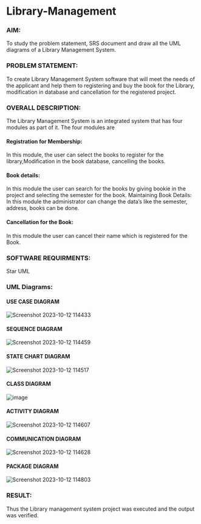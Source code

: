 # Library-Management
### AIM:
To study the problem statement, SRS document and draw all the UML diagrams of a Library Management System.
### PROBLEM STATEMENT:
To create Library Management System software that will meet the needs of the applicant
and help them to registering and buy the book for the Library, modification in database and
cancellation for the registered project.
### OVERALL DESCRIPTION:
The Library Management System is an integrated system that has four modules as part of
it. The four modules are
#### Registration for Membership:
In this module, the user can select the books to register for the library,Modification in the book
database, cancelling the books.
#### Book details:
In this module the user can search for the books by giving bookie in the project and selecting
the semester for the book.
Maintaining Book Details:
In this module the administrator can change the data’s like the semester, address, books can be
done.
#### Cancellation for the Book:
In this module the user can cancel their name which is registered for the Book.
### SOFTWARE REQUIRMENTS:
Star UML
### UML Diagrams:
#### USE CASE DIAGRAM
![Screenshot 2023-10-12 114433](https://github.com/Yamunaasri/Library-Management/assets/115707860/f7145a1f-74e4-47e1-b2fc-e3d811d133fc)

#### SEQUENCE DIAGRAM
![Screenshot 2023-10-12 114459](https://github.com/Yamunaasri/Library-Management/assets/115707860/6dbecd67-4b7d-48a8-bf77-fd83f74d350c)

#### STATE CHART DIAGRAM
![Screenshot 2023-10-12 114517](https://github.com/Yamunaasri/Library-Management/assets/115707860/8e43bae3-1a15-4976-be2e-1e24d28bf005)

#### CLASS DIAGRAM
![image](https://github.com/Yamunaasri/Library-Management/assets/115707860/af130d27-1416-4e98-bd52-df99ceffa731)

#### ACTIVITY DIAGRAM
![Screenshot 2023-10-12 114607](https://github.com/Yamunaasri/Library-Management/assets/115707860/b4540b1a-0ffc-4004-876a-d83dba2d0acf)

#### COMMUNICATION DIAGRAM
![Screenshot 2023-10-12 114628](https://github.com/Yamunaasri/Library-Management/assets/115707860/7a57f7f9-d1e8-40a5-a22d-f243782cc611)

#### PACKAGE DIAGRAM
![Screenshot 2023-10-12 114803](https://github.com/Yamunaasri/Library-Management/assets/115707860/1a08aaf8-77a4-4601-8418-a5cd88936fed)

### RESULT:
Thus the Library management system project was executed and the output was verified.
